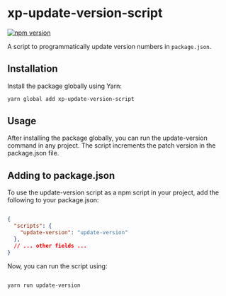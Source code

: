 # xp-update-version-script

[![npm version](https://badge.fury.io/js/xp-update-version-script.svg)](https://www.npmjs.com/package/xp-update-version-script)

A script to programmatically update version numbers in `package.json`.

## Installation

Install the package globally using Yarn:

```bash
yarn global add xp-update-version-script
```

## Usage

After installing the package globally, you can run the update-version command in any project. The script increments the patch version in the package.json file.

## Adding to package.json

To use the update-version script as a npm script in your project, add the following to your package.json:

```Json

{
  "scripts": {
    "update-version": "update-version"
  },
  // ... other fields ...
}

```

Now, you can run the script using:

```bash

yarn run update-version

```
